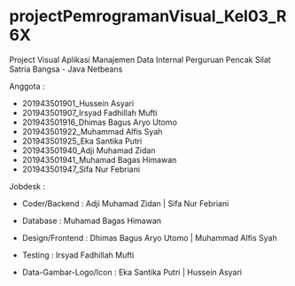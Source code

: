 # projectPemrogramanVisual_Kel03_R6X
Project Visual Aplikasi Manajemen Data Internal Perguruan Pencak Silat Satria Bangsa - Java Netbeans

Anggota :
- 201943501901_Hussein Asyari
- 201943501907_Irsyad Fadhillah Mufti
- 201943501916_Dhimas Bagus Aryo Utomo
- 201943501922_Muhammad Alfis Syah
- 201943501925_Eka Santika Putri
- 201943501940_Adji Muhamad Zidan
- 201943501941_Muhamad Bagas Himawan
- 201943501947_Sifa Nur Febriani

Jobdesk : 
- Coder/Backend : Adji Muhamad Zidan | Sifa Nur Febriani

- Database : Muhamad Bagas Himawan

- Design/Frontend : Dhimas Bagus Aryo Utomo | Muhammad Alfis Syah

- Testing : Irsyad Fadhillah Mufti

- Data-Gambar-Logo/Icon : Eka Santika Putri | Hussein Asyari
